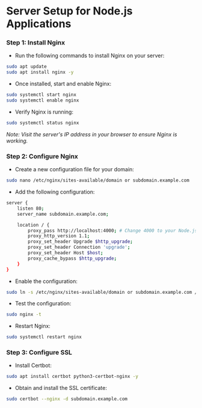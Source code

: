 # Server Setup for Node.js Applications

### Step 1: Install Nginx
- Run the following commands to install Nginx on your server:
```bash
sudo apt update
sudo apt install nginx -y
```

- Once installed, start and enable Nginx:
```bash
sudo systemctl start nginx
sudo systemctl enable nginx
```

- Verify Nginx is running:
```bash
sudo systemctl status nginx
```

*Note: Visit the server's IP address in your browser to ensure Nginx is working.*

### Step 2: Configure Nginx

- Create a new configuration file for your domain:
```bash
sudo nano /etc/nginx/sites-available/domain or subdomain.example.com
```

- Add the following configuration:
```bash
server {
    listen 80;
    server_name subdomain.example.com;

    location / {
        proxy_pass http://localhost:4000; # Change 4000 to your Node.js app port
        proxy_http_version 1.1;
        proxy_set_header Upgrade $http_upgrade;
        proxy_set_header Connection 'upgrade';
        proxy_set_header Host $host;
        proxy_cache_bypass $http_upgrade;
    }
}

```

- Enable the configuration:
```bash
sudo ln -s /etc/nginx/sites-available/domain or subdomain.example.com /etc/nginx/sites-enabled/
```

- Test the configuration:
```bash
sudo nginx -t
```

- Restart Nginx:
```bash
sudo systemctl restart nginx
```


### Step 3: Configure SSL

- Install Certbot:
```bash
sudo apt install certbot python3-certbot-nginx -y
```

- Obtain and install the SSL certificate:
```bash
sudo certbot --nginx -d subdomain.example.com
```

